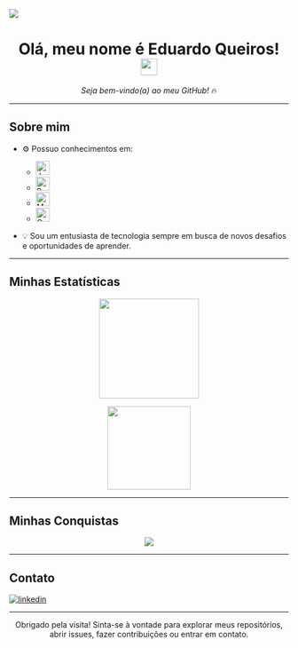 
<img align="center" src="https://capsule-render.vercel.app/api?type=waving&color=gradient&height=200&text=Bem%20Vindo(a)!" />

<h1 align="center">
  Olá, meu nome é Eduardo Queiros! 
  <img src="https://media.giphy.com/media/hvRJCLFzcasrR4ia7z/giphy.gif" width="30px"/>
</h1>

<p align="center">
  <em>Seja bem-vindo(a) ao meu GitHub!</em> 🔥
</p>

---

## Sobre mim


- ⚙️ Possuo conhecimentos em:
  - <img src="https://img.shields.io/badge/Java-ED8B00?style=for-the-badge&logo=openjdk&logoColor=white" alt="Java" height="25"/>
  - <img src="https://img.shields.io/badge/PostgreSQL-316192?style=for-the-badge&logo=postgresql&logoColor=white" alt="PostgreSQL" height="25"/>
  - <img src="https://img.shields.io/badge/MySQL-00000F?style=for-the-badge&logo=mysql&logoColor=white" alt="MySQL" height="25"/>
  - <img src="https://img.shields.io/badge/Oracle-F80000?style=for-the-badge&logo=oracle&logoColor=black" alt="Oracle" height="25"/>

- 💡 Sou um entusiasta de tecnologia sempre em busca de novos desafios e oportunidades de aprender.

---

## Minhas Estatísticas

<p align="center">
  <img height="180em" src="https://github-readme-stats.vercel.app/api?username=EduardoQueiros&show_icons=true&theme=dracula"/>
</p>

<p align="center">
  <img height="150em" src="https://github-readme-stats.vercel.app/api/top-langs/?username=EduardoQueiros&layout=compact&theme=dracula"/>
</p>

---

## Minhas Conquistas
<p align="center">
  <a href="https://github.com/ryo-ma/github-profile-trophy">
    <img src="https://github-profile-trophy.vercel.app/?username=EduardoQueiros&theme=dracula&column=7&margin-w=15&margin-h=15"/>
  </a>
</p>

---

## Contato

<p align="left">
  <a href="https://www.linkedin.com/in/eduardo-queiros-564ba5223/" target="_blank">
    <img src="https://img.shields.io/badge/LinkedIn-0077B5?style=for-the-badge&logo=linkedin&logoColor=white" alt="linkedin"/>
  </a>
</p>

---

<p align="center">
  Obrigado pela visita! Sinta-se à vontade para explorar meus repositórios, abrir issues, fazer contribuições ou entrar em contato.
</p>

